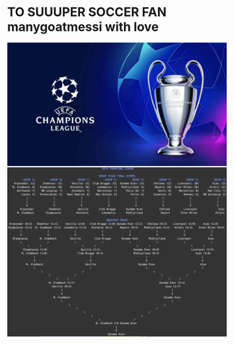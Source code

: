 # TO SUUUPER SOCCER FAN manygoatmessi with love
![](docs/uefa-champions-league.jpg?raw=true)
![](docs/sample_result.png?raw=true)